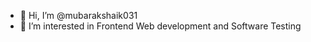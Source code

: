 - 👋 Hi, I’m @mubarakshaik031
- 👀 I’m interested in Frontend Web development and Software Testing


<!---
mubarakshaik031/mubarakshaik031 is a ✨ special ✨ repository because its `README.md` (this file) appears on your GitHub profile.
You can click the Preview link to take a look at your changes.
--->
